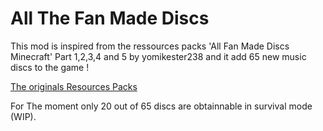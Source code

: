 # All The Fan Made Discs

This mod is inspired from the ressources packs 'All Fan Made Discs Minecraft' Part 1,2,3,4 and 5 by yomikester238 and it add 65 new music discs to the game !

[The originals Resources Packs](https://www.planetminecraft.com/collection/123393/all-the-fan-made-discs/)

For The moment only 20 out of 65 discs are obtainnable in survival mode (WIP).
